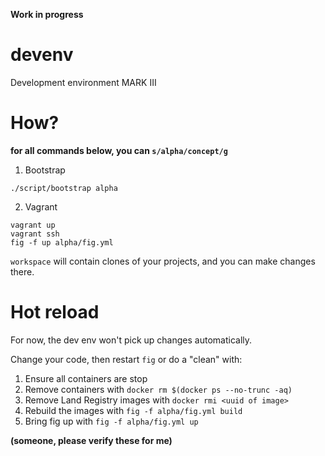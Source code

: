 **Work in progress**

# devenv

Development environment MARK III

# How?

**for all commands below, you can ```s/alpha/concept/g```**

1. Bootstrap

```
./script/bootstrap alpha
```

2. Vagrant

```
vagrant up
vagrant ssh
fig -f up alpha/fig.yml
```

```workspace``` will contain clones of your projects, and you can make changes there.

# Hot reload

For now, the dev env won't pick up changes automatically. 

Change your code, then restart ```fig``` or do a "clean" with:

1. Ensure all containers are stop
2. Remove containers with ```docker rm $(docker ps --no-trunc -aq)```
3. Remove Land Registry images with ```docker rmi <uuid of image>```
4. Rebuild the images with ```fig -f alpha/fig.yml build```
5. Bring fig up with ```fig -f alpha/fig.yml up```

**(someone, please verify these for me)**
